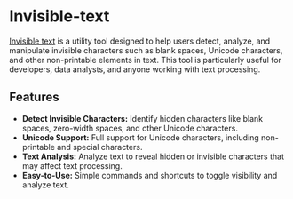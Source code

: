 # Invisible-text

<a href="https://textoinvisble.com">Invisible text</a> is a utility tool designed to help users detect, analyze, and manipulate invisible characters such as blank spaces, Unicode characters, and other non-printable elements in text. This tool is particularly useful for developers, data analysts, and anyone working with text processing.

## Features

- **Detect Invisible Characters:** Identify hidden characters like blank spaces, zero-width spaces, and other Unicode characters.
- **Unicode Support:** Full support for Unicode characters, including non-printable and special characters.
- **Text Analysis:** Analyze text to reveal hidden or invisible characters that may affect text processing.
- **Easy-to-Use:** Simple commands and shortcuts to toggle visibility and analyze text.
